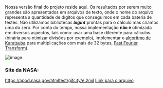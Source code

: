Nossa versão final do projeto reside aqui. Os resultados por serem muito grandes são apresentados em arquivos de texto, onde o nome do arquivo representa a quantidade de dígitos que conseguimos em cada bateria de testes.
Não utilizamos bibliotecas __*bigint*__ prontas para o cálculo mas criamos uma do zero. Por conta do tempo, nossa implementação __não é__ otimizada em diversos aspectos, tais como: usar uma base diferente para cálculos (binária para otimizar divisões por exemplo), implementar o [algoritmo de Karatsuba](https://en.wikipedia.org/wiki/Karatsuba_algorithm) para multiplicações com mais de 32 bytes, [Fast Fourier Transform](https://en.wikipedia.org/wiki/Fast_Fourier_transform)). 

![image](https://user-images.githubusercontent.com/16262291/203663238-30197d9b-3bdf-433a-9d4f-2a30b25382d4.png)



### Site da NASA:

https://apod.nasa.gov/htmltest/gifcity/e.2mil
[Link para o arquivo](https://github.com/EliederSousa/Lab-Paralela/blob/main/Projeto/Final/nasa.txt)

